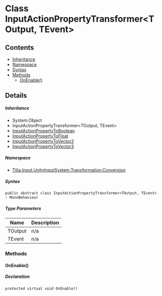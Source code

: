 # Class InputActionPropertyTransformer<TOutput, TEvent>

## Contents

* [Inheritance]
* [Namespace]
* [Syntax]
* [Methods]
  * [OnEnable()]

## Details

##### Inheritance

* System.Object
* InputActionPropertyTransformer<TOutput, TEvent>
* [InputActionPropertyToBoolean]
* [InputActionPropertyToFloat]
* [InputActionPropertyToVector2]
* [InputActionPropertyToVector3]

##### Namespace

* [Tilia.Input.UnityInputSystem.Transformation.Conversion]

##### Syntax

```
public abstract class InputActionPropertyTransformer<TOutput, TEvent> : MonoBehaviour
```

##### Type Parameters

| Name | Description |
| --- | --- |
| TOutput | n/a |
| TEvent | n/a |

### Methods

#### OnEnable()

##### Declaration

```
protected virtual void OnEnable()
```

[InputActionPropertyToBoolean]: InputActionPropertyToBoolean.md
[InputActionPropertyToFloat]: InputActionPropertyToFloat.md
[InputActionPropertyToVector2]: InputActionPropertyToVector2.md
[InputActionPropertyToVector3]: InputActionPropertyToVector3.md
[Tilia.Input.UnityInputSystem.Transformation.Conversion]: README.md
[Inheritance]: #Inheritance
[Namespace]: #Namespace
[Syntax]: #Syntax
[Methods]: #Methods
[OnEnable()]: #OnEnable
